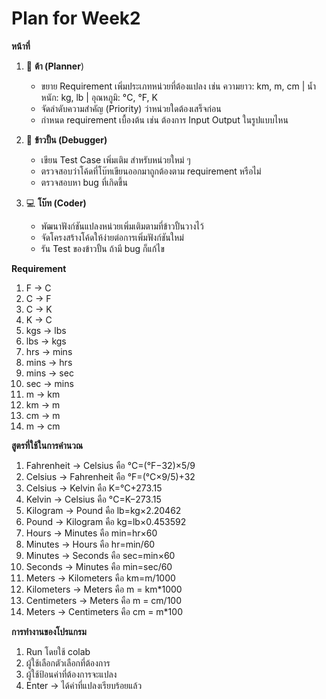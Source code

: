 # Plan for Week2

 **หน้าที่**
1. 📝 **ต้า (Planner**)

    *   ขยาย Requirement เพิ่มประเภทหน่วยที่ต้องแปลง เช่น ความยาว: km, m, cm | น้ำหนัก: kg, lb | อุณหภูมิ: °C, °F, K
    *   จัดลำดับความสำคัญ (Priority) ว่าหน่วยใดต้องเสร็จก่อน
    *   กำหนด requirement เบื้องต้น เช่น ต้องการ Input Output ในรูปแบบไหน

2. 🐞 **ข้าวปั้น (Debugger)**

    * เขียน Test Case เพิ่มเติม สำหรับหน่วยใหม่ ๆ
    * ตรวจสอบว่าโค้ดที่โบ๊ทเขียนออกมาถูกต้องตาม requirement หรือไม่
    * ตรวจสอบหา bug ที่เกิดขึ้น

3. 💻 **โบ๊ท (Coder)**
    * พัฒนาฟังก์ชันแปลงหน่วยเพิ่มเติมตามที่ข้าวปั้นวางไว้
    *  จัดโครงสร้างโค้ดให้ง่ายต่อการเพิ่มฟังก์ชันใหม่
    *  รัน Test ของข้าวปั้น ถ้ามี bug ก็แก้ไข

 **Requirement**
1. F -> C
2. C -> F
3. C -> K
4. K -> C
5. kgs -> lbs
6. lbs -> kgs
7. hrs -> mins
8. mins -> hrs
9. mins -> sec
10. sec -> mins
11. m -> km
12. km -> m
13. cm -> m
14. m -> cm

 **สูตรที่ใช้ในการคำนวณ**
1.   Fahrenheit → Celsius คือ °C=(°F−32)×5​/9
2.   Celsius → Fahrenheit คือ °F=(°C×9/5​)+32
3.   Celsius → Kelvin คือ K=°C+273.15
4.   Kelvin → Celsius คือ °C=K−273.15
5.   Kilogram → Pound คือ lb=kg×2.20462
6.   Pound → Kilogram คือ kg=lb×0.453592
7.   Hours → Minutes คือ min=hr×60
8.   Minutes → Hours คือ hr=min/60
9.   Minutes → Seconds คือ sec=min×60
10.   Seconds → Minutes คือ min=sec/60
11.   Meters → Kilometers คือ km=m/1000
12.   Kilometers → Meters คือ m = km*1000
13.   Centimeters → Meters คือ m = cm/100
14.   Meters → Centimeters คือ cm = m*100

 **การทำงานของโปรแกรม**
 1. Run โดยใช้ colab
 2. ผู้ใช้เลือกตัวเลือกที่ต้องการ
 3. ผู้ใช้ป้อนค่าที่ต้องการจะแปลง
 4. Enter -> ได้ค่าที่แปลงเรียบร้อยแล้ว
